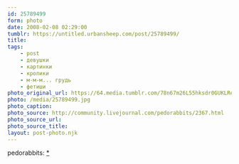 ```yaml
---
id: 25789499
form: photo
date: 2008-02-08 02:29:00
tumblr: https://untitled.urbansheep.com/post/25789499/
title:
tags:
    - post
    - девушки
    - картинки
    - кролики
    - м-м-м... грудь
    - фетиши
photo_original_url: https://64.media.tumblr.com/78n67m26L55hksdr0GUKLReR_1280.jpg
photo: /media/25789499.jpg
photo_caption: 
photo_source: http://community.livejournal.com/pedorabbits/2367.html
photo_source_url:
photo_source_title:
layout: post-photo.njk
---
```


<p>pedorabbits: <a href="http://community.livejournal.com/pedorabbits/2367.html">*</a></p>
